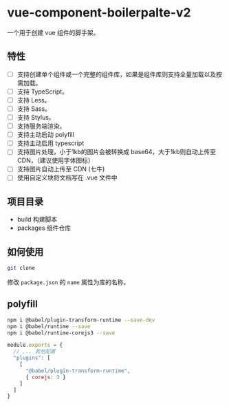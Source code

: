 # vue-component-boilerpalte-v2

一个用于创建 vue 组件的脚手架。

## 特性

- [ ] 支持创建单个组件或一个完整的组件库，如果是组件库则支持全量加载以及按需加载。
- [ ] 支持 TypeScript。
- [ ] 支持 Less。
- [ ] 支持 Sass。
- [ ] 支持 Stylus。
- [ ] 支持服务端渲染。
- [ ] 支持主动启动 polyfill
- [ ] 支持主动启用 typescript
- [ ] 支持图片处理，小于1kb的图片会被转换成 base64，大于1kb则自动上传至 CDN，（建议使用字体图标）
- [ ] 支持图片自动上传至 CDN (七牛)
- [ ] 使用自定义块将文档写在 .vue 文件中

## 项目目录

- build 构建脚本
- packages 组件仓库
  
## 如何使用

```bash
git clone 
```

修改 `package.json` 的 `name` 属性为库的名称。

## polyfill

```bash
npm i @babel/plugin-transform-runtime --save-dev
npm i @babel/runtime --save
npm i @babel/runtime-corejs3 --save
```

```js
module.exports = {
  // ... 其他配置
  "plugins": [
    [
      "@babel/plugin-transform-runtime",
      { corejs: 3 }
    ]
  ]
}
```
